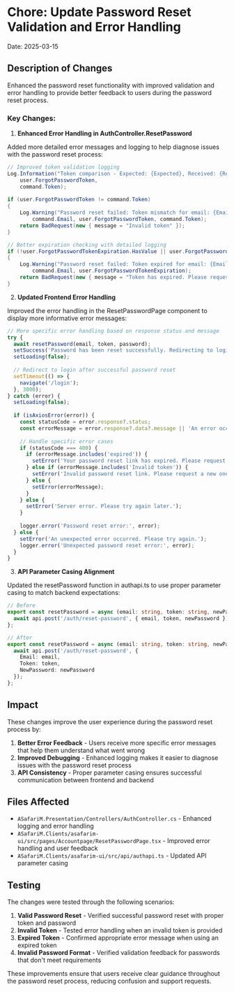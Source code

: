 # Chore: Update Password Reset Validation and Error Handling

Date: 2025-03-15

## Description of Changes

Enhanced the password reset functionality with improved validation and error handling to provide better feedback to users during the password reset process.

### Key Changes:

1. **Enhanced Error Handling in AuthController.ResetPassword**

Added more detailed error messages and logging to help diagnose issues with the password reset process:

```csharp
// Improved token validation logging
Log.Information("Token comparison - Expected: {Expected}, Received: {Received}", 
    user.ForgotPasswordToken, 
    command.Token);
    
if (user.ForgotPasswordToken != command.Token)
{
    Log.Warning("Password reset failed: Token mismatch for email: {Email}. Expected: {Expected}, Received: {Received}", 
        command.Email, user.ForgotPasswordToken, command.Token);
    return BadRequest(new { message = "Invalid token" });
}

// Better expiration checking with detailed logging
if (!user.ForgotPasswordTokenExpiration.HasValue || user.ForgotPasswordTokenExpiration.Value < DateTime.UtcNow)
{
    Log.Warning("Password reset failed: Token expired for email: {Email}. Expiration: {Expiration}", 
        command.Email, user.ForgotPasswordTokenExpiration);
    return BadRequest(new { message = "Token has expired. Please request a new password reset." });
}
```

2. **Updated Frontend Error Handling**

Improved the error handling in the ResetPasswordPage component to display more informative error messages:

```typescript
// More specific error handling based on response status and message
try {
  await resetPassword(email, token, password);
  setSuccess('Password has been reset successfully. Redirecting to login...');
  setLoading(false);
  
  // Redirect to login after successful password reset
  setTimeout(() => {
    navigate('/login');
  }, 3000);
} catch (error) {
  setLoading(false);
  
  if (isAxiosError(error)) {
    const statusCode = error.response?.status;
    const errorMessage = error.response?.data?.message || 'An error occurred during password reset';
    
    // Handle specific error cases
    if (statusCode === 400) {
      if (errorMessage.includes('expired')) {
        setError('Your password reset link has expired. Please request a new one.');
      } else if (errorMessage.includes('Invalid token')) {
        setError('Invalid password reset link. Please request a new one.');
      } else {
        setError(errorMessage);
      }
    } else {
      setError('Server error. Please try again later.');
    }
    
    logger.error('Password reset error:', error);
  } else {
    setError('An unexpected error occurred. Please try again.');
    logger.error('Unexpected password reset error:', error);
  }
}
```

3. **API Parameter Casing Alignment**

Updated the resetPassword function in authapi.ts to use proper parameter casing to match backend expectations:

```typescript
// Before
export const resetPassword = async (email: string, token: string, newPassword: string): Promise<void> => {
  await api.post('/auth/reset-password', { email, token, newPassword });
};

// After
export const resetPassword = async (email: string, token: string, newPassword: string): Promise<void> => {
  await api.post('/auth/reset-password', { 
    Email: email, 
    Token: token, 
    NewPassword: newPassword 
  });
};
```

## Impact

These changes improve the user experience during the password reset process by:

1. **Better Error Feedback** - Users receive more specific error messages that help them understand what went wrong
2. **Improved Debugging** - Enhanced logging makes it easier to diagnose issues with the password reset process
3. **API Consistency** - Proper parameter casing ensures successful communication between frontend and backend

## Files Affected

- `ASafariM.Presentation/Controllers/AuthController.cs` - Enhanced logging and error handling
- `ASafariM.Clients/asafarim-ui/src/pages/Accountpage/ResetPasswordPage.tsx` - Improved error handling and user feedback
- `ASafariM.Clients/asafarim-ui/src/api/authapi.ts` - Updated API parameter casing

## Testing

The changes were tested through the following scenarios:

1. **Valid Password Reset** - Verified successful password reset with proper token and password
2. **Invalid Token** - Tested error handling when an invalid token is provided
3. **Expired Token** - Confirmed appropriate error message when using an expired token
4. **Invalid Password Format** - Verified validation feedback for passwords that don't meet requirements

These improvements ensure that users receive clear guidance throughout the password reset process, reducing confusion and support requests.
